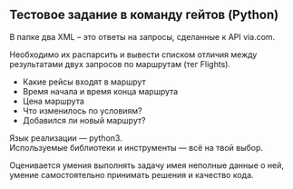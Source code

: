## Тестовое задание в команду гейтов (Python)

В папке два XML – это ответы на запросы, сделанные к API via.com.

Необходимо их распарсить и вывести списком отличия между результатами двух запросов по маршрутам (тег Flights).

* Какие рейсы входят в маршрут
* Время начала и время конца маршрута
* Цена маршрута
* Что изменилось по условиям?
* Добавился ли новый маршрут?

Язык реализации — python3.  
Используемые библиотеки и инструменты — всё на твой выбор.  
  
Оценивается умения выполнять задачу имея неполные данные о ней, умение самостоятельно принимать решения и качество кода.
